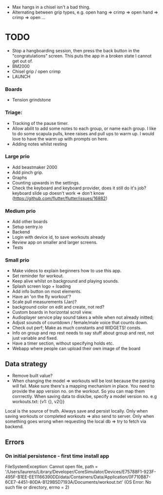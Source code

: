 - Max hangs in a chisel isn't a bad thing.
- Alternating between grip types, e.g. open hang => crimp => open hand => crimp => open ... 

# TODO


- Stop a hangboarding session, then press the back button in the "congratulations" screen. This puts the app in a broken state I cannot get out of.
- BM2000
- Chisel grip / open crimp
- LAUNCH

### Boards
- Tension grindstone

### Triage:
- Tracking of the pause timer.
- Allow abilit to add some notes to each group, or name each group. 
  I like to do some scapula pulls, knee raises and pull ups to warm up. 
  I would love to have the warm up with prompts on here.
- Adding notes whilst resting

### Large prio
- Add beastmaker 2000
- Add pinch grip.
- Graphs
- Counting upwards in the settings.
- Check the keyboard and keyboard provider, does it still do it's job?
  keyboard slide up doesn't work => don't know (https://github.com/flutter/flutter/issues/16882)

### Medium prio
- Add other boards
- Setup sentry.io
- Backend
- Login with device id, to save workouts already
- Review app on smaller and larger screens.
- Tests

### Small prio
- Make videos to explain beginners how to use this app.
- Set reminder for workout.
- Keep alive whilst on background and playing sounds.
- Splash screen logo + loading
- Add info button on most elements.
- Have an 'on the fly workout'?
- Scale pull measurements (Jan)? 
- background color on edit and create, not red?
- Custom boards in horizontal scroll view.
- Audioplayer service play sound takes a while when not already initted;
- Adjust sounds of countdown / female/male voice that counts down.
- Check out perf; Make as much constants and WIDGETS! consts.
- Info on group and rep rest needs to say stuff about group and rest, not just 
  variable and fixed.
- Have a timer section, without specifying holds etc.
- Webapp where people can upload their own image of the board
    
## Data strategy
- Remove built value?
- When changing the model => workouts will be lost because the parsing will fail. Make sure there's a mapping mechanism in place.
  You need to provide the app version no. on the workout. So you can map them corrrectly.
  When saving data to disk/be, specify a model version no. e.g workouts.txt:
    {v1: {}, v2{}}

Local is the source of truth.
Always save and persist locally.
Only when saving workouts or completed workouts => also send to server.
Only when something goes wrong when requesting the local db => try to fetch via backend.
  
  
## Errors
### On initial persistence - first time install app
FileSystemException: Cannot open file, path = '/Users/laurens/Library/Developer/CoreSimulator/Devices/E75788F1-923F-495F-B1EE-EE11166390DD/data/Containers/Data/Application/0F710B87-6CE7-4451-80DA-B129B5D7193A/Documents/workout.txt' (OS Error: No such file or directory, errno = 2)